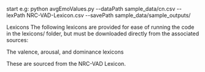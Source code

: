 start e.g:
python avgEmoValues.py --dataPath sample_data/cn.csv --lexPath NRC-VAD-Lexicon.csv --savePath sample_data/sample_outputs/

Lexicons
The following lexicons are provided for ease of running the code in the lexicons/ folder, but must be downloaded directly from the associated sources:

The valence, arousal, and dominance lexicons

These are sourced from the NRC-VAD Lexicon.
